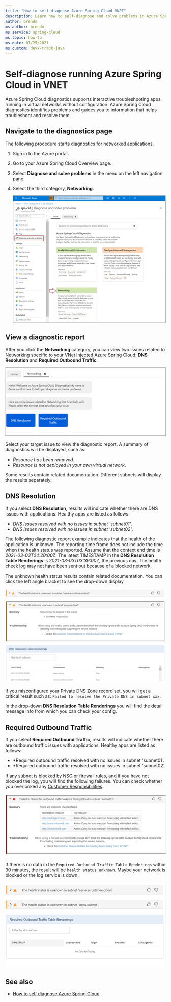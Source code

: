 ```yaml
---
title: "How to self-diagnose Azure Spring Cloud VNET"
description: Learn how to self-diagnose and solve problems in Azure Spring Cloud running in VNET.
author: brendm
ms.author: brendm
ms.service: spring-cloud
ms.topic: how-to
ms.date: 01/25/2021
ms.custom: devx-track-java
---
```


# Self-diagnose running Azure Spring Cloud in VNET
Azure Spring Cloud diagnostics supports interactive troubleshooting apps running in virtual networks without configuration. Azure Spring Cloud diagnostics identifies problems and guides you to information that helps troubleshoot and resolve them.

## Navigate to the diagnostics page
The following procedure starts diagnostics for networked applications.
1. Sign in to the Azure portal.
1. Go to your Azure Spring Cloud Overview page.
1. Select **Diagnose and solve problems** in the menu on the left navigation pane.
1. Select the third category, **Networking**.

   ![Self diagnostic title](media/spring-cloud-self-diagnose-vnet/self-diagostic-title.png)

## View a diagnostic report
After you click the **Networking** category, you can view two issues related to Networking specific to your VNet injected Azure Spring Cloud: **DNS Resolution** and **Required Outbound Traffic**.

   ![Self diagnostic options](media/spring-cloud-self-diagnose-vnet/self-diagostic-dns-req-outbound-options.png)

Select your target issue to view the diagnostic report. A summary of diagnostics will be displayed, such as: 

* *Resource has been removed.*
* *Resource is not deployed in your own virtual network*.

Some results contain related documentation. Different subnets will display the results separately.

## DNS Resolution 
If you select **DNS Resolution**, results will indicate whether there are DNS issues with applications.  Healthy apps are listed as follows:

* *DNS issues resolved with no issues in subnet 'subnet01'*.
* *DNS issues resolved with no issues in subnet 'subnet02'*.

The following diagnostic report example indicates that the health of the application is unknown. The reporting time frame does not include the time when the health status was reported.  Assume that the context end time is *2021-03-03T04:20:00Z*. The latest TIMESTAMP in the **DNS Resolution Table Renderings** is *2021-03-03T03:39:00Z*, the previous day. The health check log may not have been sent out because of a blocked network. 

The unknown health status results contain related documentation.  You can click the left angle bracket to see the drop-down display.

   ![DNS unknown](media/spring-cloud-self-diagnose-vnet/self-diagostic-dns-unknown.png)

If you misconfigured your Private DNS Zone record set, you will get a critical result such as: `Failed to resolve the Private DNS in subnet xxx`. 

In the drop-down **DNS Resolution Table Renderings** you will find the detail message info from which you can check your config.

## Required Outbound Traffic 

If you select **Required Outbound Traffic**, results will indicate whether there are outbound traffic issues with applications.  Healthy apps are listed as follows:

* *Required outbound traffic resolved with no issues in subnet 'subnet01'.
* *Required outbound traffic resolved with no issues in subnet 'subnet02'.

If any subnet is blocked by NSG or firewall rules, and if you have not blocked the log, you will find the following failures. You can check whether you overlooked any [Customer Responsibilities](./vnet-customer-responsibilities.md).
    
   ![Endpoint failed](media/spring-cloud-self-diagnose-vnet/self-diagostic-endpoint-failed.png)

If there is no data in the `Required Outbound Traffic Table Renderings` within 30 minutes, the result will be `health status unknown`. 
Maybe your network is blocked or the log service is down.

   ![Diagnostic endpoint unknown](media/spring-cloud-self-diagnose-vnet/self-diagostic-endpoint-unknown.png)

## See also
* [How to self diagnose Azure Spring Cloud](./how-to-self-diagnose-solve.md)